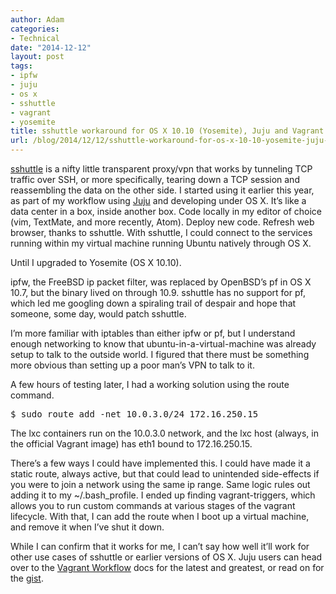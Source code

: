 ```yaml
---
author: Adam
categories:
- Technical
date: "2014-12-12"
layout: post
tags:
- ipfw
- juju
- os x
- sshuttle
- vagrant
- yosemite
title: sshuttle workaround for OS X 10.10 (Yosemite), Juju and Vagrant
url: /blog/2014/12/12/sshuttle-workaround-for-os-x-10-10-yosemite-juju-and-vagrant/
---
```

<p class="p2">
  <a href="https://github.com/sshuttle/sshuttle">sshuttle</a> is a nifty little transparent proxy/vpn that works by tunneling TCP traffic over SSH, or more specifically, tearing down a TCP session and reassembling the data on the other side. I started using it earlier this year, as part of my workflow using <a href="https://juju.ubuntu.com/">Juju</a> and developing under OS X. It&#8217;s like a data center in a box, inside another box. Code locally in my editor of choice (vim, TextMate, and more recently, Atom). Deploy new code. Refresh web browser, thanks to sshuttle. With sshuttle, I could connect to the services running within my virtual machine running Ubuntu natively through OS X.
</p>

<!--more-->

<p class="p2">
  Until I upgraded to Yosemite (OS X 10.10).
</p>

<p class="p2">
  ipfw, the FreeBSD ip packet filter, was replaced by OpenBSD&#8217;s pf in OS X 10.7, but the binary lived on through 10.9. sshuttle has no support for pf, which led me googling down a spiraling trail of despair and hope that someone, some day, would patch sshuttle.
</p>

<p class="p2">
  I&#8217;m more familiar with iptables than either ipfw or pf, but I understand enough networking to know that ubuntu-in-a-virtual-machine was already setup to talk to the outside world. I figured that there must be something more obvious than setting up a poor man&#8217;s VPN to talk to it.
</p>

<p class="p2">
  A few hours of testing later, I had a working solution using the route command.
</p>

<pre class="lang:sh decode:true ">$ sudo route add -net 10.0.3.0/24 172.16.250.15</pre>

The lxc containers run on the 10.0.3.0 network, and the lxc host (always, in the official Vagrant image) has eth1 bound to 172.16.250.15.

There&#8217;s a few ways I could have implemented this. I could have made it a static route, always active, but that could lead to unintended side-effects if you were to join a network using the same ip range. Same logic rules out adding it to my ~/.bash_profile. I ended up finding vagrant-triggers, which allows you to run custom commands at various stages of the vagrant lifecycle. With that, I can add the route when I boot up a virtual machine, and remove it when I&#8217;ve shut it down.

<p class="p2">
  While I can confirm that it works for me, I can&#8217;t say how well it&#8217;ll work for other use cases of sshuttle or earlier versions of OS X. Juju users can head over to the <a href="https://juju.ubuntu.com/docs/howto-vagrant-workflow.html">Vagrant Workflow</a> docs for the latest and greatest, or read on for the <a href="https://gist.github.com/AdamIsrael/cc51d3d704c18095f718">gist</a>.
</p>

<p class="p2">
  <!--more-->
</p>

> <p class="p3">
>
> </p>
